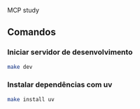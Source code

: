 MCP study 

## Comandos

### Iniciar servidor de desenvolvimento
```bash
make dev
```

### Instalar dependências com uv
```bash
make install uv
```

